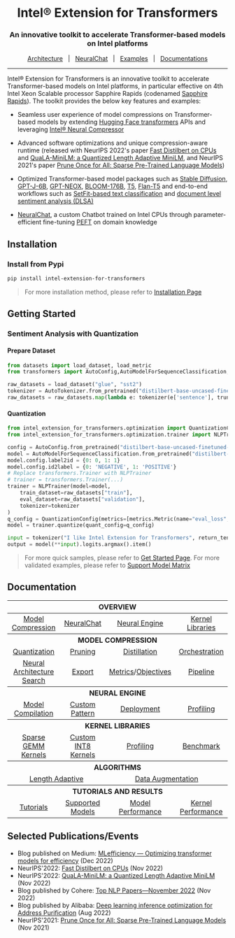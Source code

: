 <div align="center">
  
Intel® Extension for Transformers
===========================
<h3> An innovative toolkit to accelerate Transformer-based models on Intel platforms</h3>

[Architecture](./docs/architecture.md)&nbsp;&nbsp;&nbsp;|&nbsp;&nbsp;&nbsp;[NeuralChat](./examples/optimization/pytorch/huggingface/language-modeling/chatbot)&nbsp;&nbsp;&nbsp;|&nbsp;&nbsp;&nbsp;[Examples](./docs/examples.md)&nbsp;&nbsp;&nbsp;|&nbsp;&nbsp;&nbsp;[Documentations](https://intel.github.io/intel-extension-for-transformers/latest/docs/Welcome.html)
</div>

---
<div align="left">

Intel® Extension for Transformers is an innovative toolkit to accelerate Transformer-based models on Intel platforms, in particular effective on 4th Intel Xeon Scalable processor Sapphire Rapids (codenamed [Sapphire Rapids](https://www.intel.com/content/www/us/en/products/docs/processors/xeon-accelerated/4th-gen-xeon-scalable-processors.html)). The toolkit provides the below key features and examples:


*  Seamless user experience of model compressions on Transformer-based models by extending [Hugging Face transformers](https://github.com/huggingface/transformers) APIs and leveraging [Intel® Neural Compressor](https://github.com/intel/neural-compressor)


*  Advanced software optimizations and unique compression-aware runtime (released with NeurIPS 2022's paper [Fast Distilbert on CPUs](https://arxiv.org/abs/2211.07715) and [QuaLA-MiniLM: a Quantized Length Adaptive MiniLM](https://arxiv.org/abs/2210.17114), and NeurIPS 2021's paper [Prune Once for All: Sparse Pre-Trained Language Models](https://arxiv.org/abs/2111.05754))


*  Optimized Transformer-based model packages such as [Stable Diffusion](examples/deployment/neural_engine/stable_diffusion), [GPT-J-6B](examples/deployment/neural_engine/gpt-j), [GPT-NEOX](examples/optimization/pytorch/huggingface/language-modeling/quantization/inc#2-validated-model-list), [BLOOM-176B](./examples/optimization/pytorch/huggingface/language-modeling/inference/README.md#BLOOM-176B), [T5](examples/optimization/pytorch/huggingface/summarization/quantization#2-validated-model-list), [Flan-T5](examples/optimization/pytorch/huggingface/summarization/quantization#2-validated-model-list) and end-to-end workflows such as [SetFit-based text classification](./docs/tutorials/pytorch/text-classification/SetFit_model_compression_AGNews.ipynb) and [document level sentiment analysis (DLSA)](examples/E2E-solution/DLSA) 

*  [NeuralChat](examples/optimization/pytorch/huggingface/language-modeling/chatbot), a custom Chatbot trained on Intel CPUs through parameter-efficient fine-tuning [PEFT](https://github.com/huggingface/peft) on domain knowledge


## Installation
### Install from Pypi
```bash
pip install intel-extension-for-transformers
```
> For more installation method, please refer to [Installation Page](docs/installation.md)

## Getting Started
### Sentiment Analysis with Quantization
#### Prepare Dataset
```python
from datasets import load_dataset, load_metric
from transformers import AutoConfig,AutoModelForSequenceClassification,AutoTokenizer

raw_datasets = load_dataset("glue", "sst2")
tokenizer = AutoTokenizer.from_pretrained("distilbert-base-uncased-finetuned-sst-2-english")
raw_datasets = raw_datasets.map(lambda e: tokenizer(e['sentence'], truncation=True, padding='max_length', max_length=128), batched=True)
```
#### Quantization
```python
from intel_extension_for_transformers.optimization import QuantizationConfig, metrics, objectives
from intel_extension_for_transformers.optimization.trainer import NLPTrainer

config = AutoConfig.from_pretrained("distilbert-base-uncased-finetuned-sst-2-english",num_labels=2)
model = AutoModelForSequenceClassification.from_pretrained("distilbert-base-uncased-finetuned-sst-2-english",config=config)
model.config.label2id = {0: 0, 1: 1}
model.config.id2label = {0: 'NEGATIVE', 1: 'POSITIVE'}
# Replace transformers.Trainer with NLPTrainer
# trainer = transformers.Trainer(...)
trainer = NLPTrainer(model=model, 
    train_dataset=raw_datasets["train"], 
    eval_dataset=raw_datasets["validation"],
    tokenizer=tokenizer
)
q_config = QuantizationConfig(metrics=[metrics.Metric(name="eval_loss", greater_is_better=False)])
model = trainer.quantize(quant_config=q_config)

input = tokenizer("I like Intel Extension for Transformers", return_tensors="pt")
output = model(**input).logits.argmax().item()
```

> For more quick samples, please refer to [Get Started Page](docs/get_started.md). For more validated examples, please refer to [Support Model Matrix](docs/examples.md)

## Documentation
<table>
<thead>
  <tr>
    <th colspan="8" align="center">OVERVIEW</th>
  </tr>
</thead>
<tbody>
  <tr>
    <td colspan="2" align="center"><a href="docs">Model Compression</a></td>
    <td colspan="2" align="center"><a href="examples/optimization/pytorch/huggingface/language-modeling/chatbot">NeuralChat</a></td>
    <td colspan="2" align="center"><a href="intel_extension_for_transformers/backends/neural_engine/docs">Neural Engine</a></td>
    <td colspan="2" align="center"><a href="intel_extension_for_transformers/backends/neural_engine/kernels/README.md">Kernel Libraries</a></td>
  </tr>
  <tr>
    <th colspan="8" align="center">MODEL COMPRESSION</th>
  </tr>
  <tr>
    <td colspan="2" align="center"><a href="docs/quantization.md">Quantization</a></td>
    <td colspan="2" align="center"><a href="docs/pruning.md">Pruning</a></td>
    <td colspan="2" align="center" colspan="2"><a href="docs/distillation.md">Distillation</a></td>
    <td align="center" colspan="2"><a href="examples/optimization/pytorch/huggingface/text-classification/orchestrate_optimizations/README.md">Orchestration</a></td>
  </tr>
  <tr>
    <td align="center" colspan="2"><a href="https://github.com/intel/intel-extension-for-transformers/tree/main/examples/optimization/pytorch/huggingface/language-modeling/nas">Neural Architecture Search</a></td>
    <td align="center" colspan="2"><a href="docs/export.md">Export</a></td>
    <td align="center" colspan="2"><a href="docs/metrics.md">Metrics</a>/<a href="docs/objectives.md">Objectives</a></td>
    <td align="center" colspan="2"><a href="docs/pipeline.md">Pipeline</a></td>
  </tr>
  <tr>
    <th colspan="8" align="center">NEURAL ENGINE</th>
  </tr>
  <tr>
    <td colspan="2" align="center"><a href="intel_extension_for_transformers/backends/neural_engine/docs/onnx_compile.md">Model Compilation</a></td>
    <td colspan="2" align="center"><a href="intel_extension_for_transformers/backends/neural_engine/docs/add_customized_pattern.md">Custom Pattern</a></td>
    <td colspan="2" align="center"><a href="intel_extension_for_transformers/backends/neural_engine/docs/deploy_and_integration.md">Deployment</a></td>
    <td colspan="2" align="center"><a href="intel_extension_for_transformers/backends/neural_engine/docs/engine_profiling.md">Profiling</a></td>
  </tr>
  <tr>
    <th colspan="8" align="center">KERNEL LIBRARIES</th>
  </tr>
    <td colspan="2" align="center"><a href="intel_extension_for_transformers/backends/neural_engine/kernels/docs/kernel_desc">Sparse GEMM Kernels</a></td>
    <td colspan="2" align="center"><a href="intel_extension_for_transformers/backends/neural_engine/kernels/docs/kernel_desc">Custom INT8 Kernels</a></td>
    <td colspan="2" align="center"><a href="intel_extension_for_transformers/backends/neural_engine/kernels/docs/profiling.md">Profiling</a></td>
    <td colspan="2" align="center"><a href="intel_extension_for_transformers/backends/neural_engine/test/kernels/benchmark/benchmark.md">Benchmark</a></td>
  <tr>
    <th colspan="8" align="center">ALGORITHMS</th>
  </tr>
  <tr>
    <td align="center" colspan="4"><a href="https://github.com/intel/intel-extension-for-transformers/blob/main/examples/optimization/pytorch/huggingface/question-answering/dynamic/README.md">Length Adaptive</a></td>
    <td align="center" colspan="4"><a href="docs/data_augmentation.md">Data Augmentation</a></td>    
  </tr>
  <tr>
    <th colspan="8" align="center">TUTORIALS AND RESULTS</a></th>
  </tr>
  <tr>
    <td colspan="2" align="center"><a href="https://github.com/intel/intel-extension-for-transformers/tree/main/docs/tutorials/pytorch">Tutorials</a></td>
    <td colspan="2" align="center"><a href="docs/examples.md">Supported Models</a></td>
    <td colspan="2" align="center"><a href="intel_extension_for_transformers/backends/neural_engine/docs/validated_model.md">Model Performance</a></td>
    <td colspan="2" align="center"><a href="intel_extension_for_transformers/backends/neural_engine/kernels/docs/validated_data.md">Kernel Performance</a></td>
  </tr>
</tbody>
</table>


## Selected Publications/Events
* Blog published on Medium: [MLefficiency — Optimizing transformer models for efficiency](https://medium.com/@kawapanion/mlefficiency-optimizing-transformer-models-for-efficiency-a9e230cff051) (Dec 2022)
* NeurIPS'2022: [Fast Distilbert on CPUs](https://arxiv.org/abs/2211.07715) (Nov 2022)
* NeurIPS'2022: [QuaLA-MiniLM: a Quantized Length Adaptive MiniLM](https://arxiv.org/abs/2210.17114) (Nov 2022)
* Blog published by Cohere: [Top NLP Papers—November 2022](https://txt.cohere.ai/top-nlp-papers-november-2022/) (Nov 2022)
* Blog published by Alibaba: [Deep learning inference optimization for Address Purification](https://zhuanlan.zhihu.com/p/552484413) (Aug 2022)
* NeurIPS'2021: [Prune Once for All: Sparse Pre-Trained Language Models](https://arxiv.org/abs/2111.05754) (Nov 2021)
